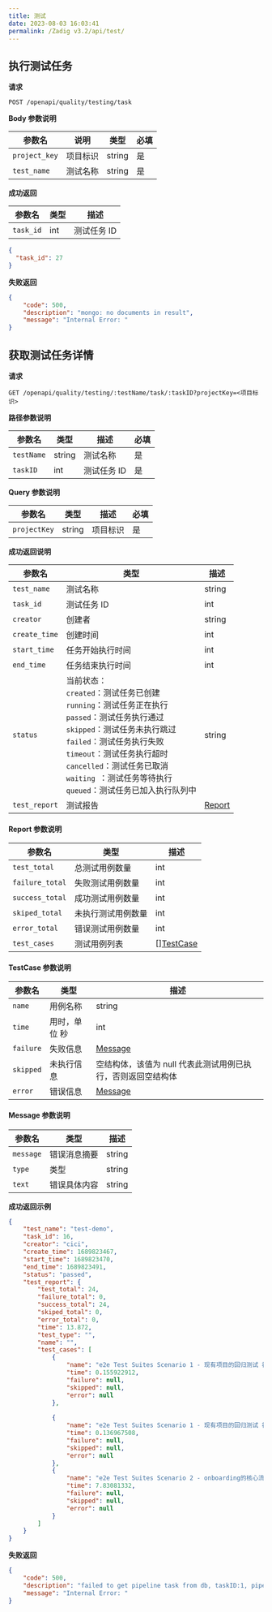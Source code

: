 ```yaml
---
title: 测试
date: 2023-08-03 16:03:41
permalink: /Zadig v3.2/api/test/
---
```


## 执行测试任务

**请求**

```
POST /openapi/quality/testing/task
```

**Body 参数说明**

| 参数名        | 说明     | 类型   | 必填 |
| ------------- | -------- | ------ | ---- |
| `project_key` | 项目标识 | string | 是   |
| `test_name`   | 测试名称 | string | 是   |

**成功返回**

| 参数名    | 类型 | 描述        |
| --------- | ---- | ----------- |
| `task_id` | int  | 测试任务 ID |

```json
{
  "task_id": 27
}
```

**失败返回**

```json
{
    "code": 500,
    "description": "mongo: no documents in result",
    "message": "Internal Error: "
}
```



## 获取测试任务详情

**请求**

```
GET /openapi/quality/testing/:testName/task/:taskID?projectKey=<项目标识>
```

**路径参数说明**

| 参数名     | 类型   | 描述        | 必填 |
| ---------- | ------ | ----------- | ---- |
| `testName` | string | 测试名称    | 是   |
| `taskID`   | int    | 测试任务 ID | 是   |

**Query 参数说明**

| 参数名       | 类型   | 描述     | 必填 |
| ------------ | ------ | -------- | ---- |
| `projectKey` | string | 项目标识 | 是   |

**成功返回说明**

| 参数名        | 类型                                                         | 描述              |
| ------------- | ------------------------------------------------------------ | ----------------- |
| `test_name`   | 测试名称                                                     | string            |
| `task_id`     | 测试任务 ID                                                  | int               |
| `creator`     | 创建者                                                       | string            |
| `create_time` | 创建时间                                                     | int               |
| `start_time`  | 任务开始执行时间                                             | int               |
| `end_time`    | 任务结束执行时间                                             | int               |
| `status `     | 当前状态：<br /> `created`：测试任务已创建<br />`running`：测试任务正在执行<br />`passed`：测试任务执行通过<br />`skipped`：测试任务未执行跳过<br />`failed`：测试任务执行失败<br />`timeout`：测试任务执行超时<br />`cancelled`：测试任务已取消<br />`waiting `：测试任务等待执行<br />`queued`：测试任务已加入执行队列中 | string            |
| `test_report` | 测试报告                                                     | [Report](#report) |

<h4 id="report">Report 参数说明</h4>

| 参数名          | 类型               | 描述                     |
| --------------- | ------------------ | ------------------------ |
| `test_total`    | 总测试用例数量     | int                      |
| `failure_total` | 失败测试用例数量   | int                      |
| `success_total` | 成功测试用例数量   | int                      |
| `skiped_total`  | 未执行测试用例数量 | int                      |
| `error_total`   | 错误测试用例数量   | int                      |
| `test_cases`    | 测试用例列表       | [][TestCase](#test_case) |

<h4 id="test_case">TestCase 参数说明</h4>

| 参数名    | 类型          | 描述                                                         |
| --------- | ------------- | ------------------------------------------------------------ |
| `name`    | 用例名称      | string                                                       |
| `time`    | 用时，单位 秒 | int                                                          |
| `failure` | 失败信息      | [Message](#message)                                          |
| `skipped` | 未执行信息    | 空结构体，该值为 null 代表此测试用例已执行，否则返回空结构体 |
| `error`   | 错误信息      | [Message](#message)                                          |

<h4 id="message">Message 参数说明</h4>

| 参数名    | 类型         | 描述   |
| --------- | ------------ | ------ |
| `message` | 错误消息摘要 | string |
| `type`    | 类型         | string |
| `text`    | 错误具体内容 | string |

**成功返回示例**

```json
{
    "test_name": "test-demo",
    "task_id": 16,
    "creator": "cici",
    "create_time": 1689823467,
    "start_time": 1689823470,
    "end_time": 1689823491,
    "status": "passed",
    "test_report": {
        "test_total": 24,
        "failure_total": 0,
        "success_total": 24,
        "skiped_total": 0,
        "error_total": 0,
        "time": 13.872,
        "test_type": "",
        "name": "",
        "test_cases": [
            {
                "name": "e2e Test Suites Scenario 1 - 现有项目的回归测试 被测试环境中存在一个叫做voting的项目 可以查看环境",
                "time": 0.155922912,
                "failure": null,
                "skipped": null,
                "error": null
            },
            
            {
                "name": "e2e Test Suites Scenario 1 - 现有项目的回归测试 被测试环境中存在一个叫做voting的项目 可以查看Voting项目信息",
                "time": 0.136967508,
                "failure": null,
                "skipped": null,
                "error": null
            },
            {
                "name": "e2e Test Suites Scenario 2 - onboarding的核心流程 经过系统的onboarding流程，自动生成了环境和一些工作流 成功的自动创建了环境和工作流，工作流可以被触发",
                "time": 7.83081332,
                "failure": null,
                "skipped": null,
                "error": null
            }
        ]
    }
}
```

**失败返回**

```json
{
    "code": 500,
    "description": "failed to get pipeline task from db, taskID:1, pipelineName:tt-job, err: mongo: no documents in result",
    "message": "Internal Error: "
}
```

